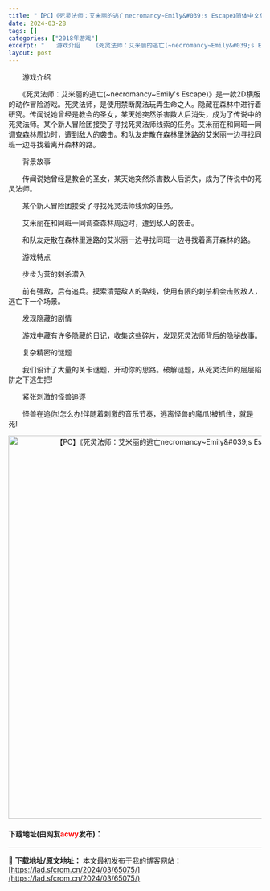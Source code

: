 ```yaml
---
title: "【PC】《死灵法师：艾米丽的逃亡necromancy~Emily&#039;s Escape》简体中文免安装版下载"
date: 2024-03-28
tags: []
categories: ["2018年游戏"]
excerpt: "　　游戏介绍 　　《死灵法师：艾米丽的逃亡(~necromancy~Emily&#039;s Escape)》是一款2D横版的动作冒险游戏。死灵法师，是使用禁断魔法玩弄生命之人。隐藏在森林中进行着研究。传闻说她曾经是教会的圣女，某天她突然杀害数人后消失，成为了传说中的死灵法师。某个新人冒险团接受了寻找&hellip;"
layout: post
---
```


 <p>　　游戏介绍</p> <p>　　《死灵法师：艾米丽的逃亡(~necromancy~Emily&#39;s Escape)》是一款2D横版的动作冒险游戏。死灵法师，是使用禁断魔法玩弄生命之人。隐藏在森林中进行着研究。传闻说她曾经是教会的圣女，某天她突然杀害数人后消失，成为了传说中的死灵法师。某个新人冒险团接受了寻找死灵法师线索的任务。艾米丽在和同班一同调查森林周边时，遭到敌人的袭击。和队友走散在森林里迷路的艾米丽一边寻找同班一边寻找着离开森林的路。</p> <p>　　背景故事</p> <p>　　传闻说她曾经是教会的圣女，某天她突然杀害数人后消失，成为了传说中的死灵法师。</p> <p>　　某个新人冒险团接受了寻找死灵法师线索的任务。</p> <p>　　艾米丽在和同班一同调查森林周边时，遭到敌人的袭击。</p> <p>　　和队友走散在森林里迷路的艾米丽一边寻找同班一边寻找着离开森林的路。</p> <p>　　游戏特点</p> <p>　　步步为营的刺杀潜入</p> <p>　　前有强敌，后有追兵。摸索清楚敌人的路线，使用有限的刺杀机会击败敌人，逃亡下一个场景。</p> <p>　　发现隐藏的剧情</p> <p>　　游戏中藏有许多隐藏的日记，收集这些碎片，发现死灵法师背后的隐秘故事。</p> <p>　　复杂精密的谜题</p> <p>　　我们设计了大量的关卡谜题，开动你的思路。破解谜题，从死灵法师的层层陷阱之下逃生把!</p> <p>　　紧张刺激的怪兽追逐</p> <p>　　怪兽在追你!怎么办!伴随着刺激的音乐节奏，逃离怪兽的魔爪!被抓住，就是死!</p> <p align="center"><img align="" border="0" src="https://lad.sfcrom.cn/wp-content/uploads/2024/03/20240327_6604a9810e1c0.jpg" width="762" alt="【PC】《死灵法师：艾米丽的逃亡necromancy~Emily&amp;#039;s Escape》简体中文免安装版下载" /></p> <p><h4>下载地址(由网友<font color="red">acwy</font>发布)：</h4></p> 

---
📖 **下载地址/原文地址：** 本文最初发布于我的博客网站：[https://lad.sfcrom.cn/2024/03/65075/](https://lad.sfcrom.cn/2024/03/65075/)
